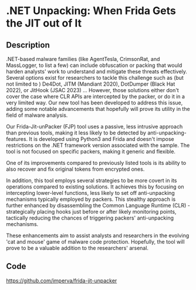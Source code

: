 # .NET Unpacking: When Frida Gets the JIT out of It

## Description
.NET-based malware families (like AgentTesla, CrimsonRat, and MassLogger, to list a few) can include obfuscation or packing that would harden analysts' work to understand and mitigate these threats effectively. Several options exist for researchers to tackle this challenge such as (but not limited to ) De4Dot, JITM (Mandiant 2020), DotDumper (Black Hat 2022), or JitHook (JSAC 2023) ... However, those solutions either don't cover the case where CLR APIs are intercepted by the packer, or do it in a very limited way. Our new tool has been developed to address this issue, adding some notable advancements that hopefully will prove its utility in the field of malware analysis.

Our Frida-Jit-unPacker (FJP) tool uses a passive, less intrusive approach than previous tools, making it less likely to be detected by anti-unpacking-features. It is developed using Python3 and Frida and doesn't impose restrictions on the .NET framework version associated with the sample. The tool is not focused on specific packers, making it generic and flexible.

One of its improvements compared to previously listed tools is its ability to also recover and fix original tokens from encrypted ones.

In addition, this tool employs several strategies to be more covert in its operations compared to existing solutions. It achieves this by focusing on intercepting lower-level functions, less likely to set off anti-unpacking mechanisms typically employed by packers. This stealthy approach is further enhanced by disassembling the Common Language Runtime (CLR) - strategically placing hooks just before or after likely monitoring points, tactically reducing the chances of triggering packers' anti-unpacking mechanisms.

These enhancements aim to assist analysts and researchers in the evolving 'cat and mouse' game of malware code protection. Hopefully, the tool will prove to be a valuable addition to the researchers' arsenal.

## Code
https://github.com/imperva/frida-jit-unpacker
